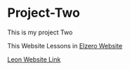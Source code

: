 # Project-Two
This is my project Two

This Website Lessons in [Elzero Website](https://elzero.org/practical-html-css/)


[Leon Website Link](https://abdallah-el-saied.github.io/Project-Two/)
